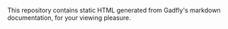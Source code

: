 
This repository contains static HTML generated from Gadfly's markdown
documentation, for your viewing pleasure.

